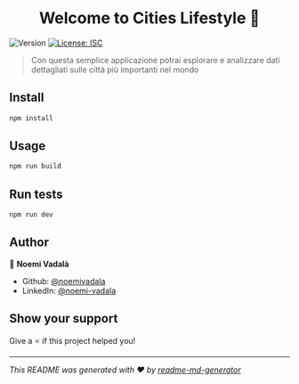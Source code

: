 <h1 align="center">Welcome to Cities Lifestyle 👋</h1>
<p>
  <img alt="Version" src="https://img.shields.io/badge/version-1.0.0-blue.svg?cacheSeconds=2592000" />
  <a href="#" target="_blank">
    <img alt="License: ISC" src="https://img.shields.io/badge/License-ISC-yellow.svg" />
  </a>
</p>

> Con questa semplice applicazione potrai esplorare e analizzare dati dettagliati sulle città più importanti nel mondo

## Install

```sh
npm install
```

## Usage

```sh
npm run build
```

## Run tests

```sh
npm run dev
```

## Author

👤 **Noemi Vadalà**

* Github: [@noemivadala](https://github.com/noemivadala)
* LinkedIn: [@noemi-vadala](https://linkedin.com/in/noemi-vadala)

## Show your support

Give a ⭐️ if this project helped you!

***
_This README was generated with ❤️ by [readme-md-generator](https://github.com/kefranabg/readme-md-generator)_